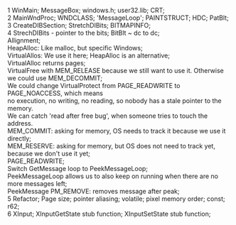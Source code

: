 1 WinMain; MessageBox; windows.h; user32.lib; CRT;  
2 MainWndProc; WNDCLASS; 'MessageLoop'; PAINTSTRUCT; HDC; PatBlt;  
3 CreateDIBSection; StretchDIBits; BITMAPINFO;  
4 StrechDIBits - pointer to the bits; BitBlt ~ dc to dc;  
  Allignment;  
  HeapAlloc: Like malloc, but specific Windows;  
  VirtualAllos: We use it here; HeapAlloc is an alternative;  
  VirtualAlloc returns pages;  
  VirtualFree with MEM_RELEASE because we still want to use it. Otherwise we could use MEM_DECOMMIT;  
   We could change VirtualProtect from PAGE_READWRITE to PAGE_NOACCESS, which means  
   no execution, no writing, no reading, so nobody has a stale pointer to the memory.  
   We can catch 'read after free bug', when someone tries to touch the address.  
  MEM_COMMIT: asking for memory, OS needs to track it because we use it directly;  
  MEM_RESERVE: asking for memory, but OS does not need to track yet, because we don't use it yet;  
  PAGE_READWRITE;  
  Switch GetMessage loop to PeekMessageLoop;  
  PeekMessageLoop allows us to also keep on running when there are no more messages left;  
  PeekMessage PM_REMOVE: removes message after peak;  
5 Refactor; Page size; pointer aliasing; volatile; pixel memory order; const;  
  r62;  
6 XInput; XInputGetState stub function; XInputSetState stub function;